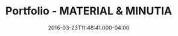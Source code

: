 ---
title: Portfolio - MATERIAL & MINUTIA
permalink: "/portfolio/materialminutia/"
date: '2016-03-23T11:48:41.000-04:00'
layout: portfolioDoc
page_sections:
- template: block-hero-project
  hero_image: "/images/material-and-minutia-hero-1920px.jpg"
  project_title: MATERIAL & MINUTIA
  project_description: Small projects can be the incredibly complex. In this Rockridge,
    CA home we designed two bathrooms where one used to be and renovated the fireplace.
    The keys to success here were high quality materials and extreme attention to
    detail. We were inspired by the clients' love for the arts and crafts style of
    their home as well as hand glazed tile.
- template: block-project-images
  project_images:
  - project_image: "/images/materialminutiaimg_2775.jpeg"
  - project_image: "/images/materialminutiaimg_2829.jpeg"
  - project_image: "/images/materialminutiadetail.jpeg"
  - project_image: "/images/materialminutiahallbath.jpeg"
  - project_image: "/images/materialminutiadetail2.jpeg"
  - project_image: "/images/materialminutiaohowells.gif"
  - project_image: "/images/materialminutiaimg_2909.jpeg"
  - project_image: "/images/materialminutiaimg_2896.jpeg"
  - project_image: "/images/materialminutiaimg_2839.jpeg"
  - project_image: "/images/materialminutiaimg_20140617_0030.jpeg"
  - project_image: "/images/materialminutiaimg_2990.jpeg"
  - project_image: "/images/materialminutiaimg_2881.jpeg"
  - project_image: "/images/materialminutiadoors.jpeg"
  - project_image: "/images/materialminutiaimg_2854.jpeg"
  - project_image: "/images/materialminutiaimg_2940.jpeg"
  - project_image: "/images/materialminutiaimg_20140617_0030.jpeg"
  - project_image: "/images/materialminutiaimg_20140617_0029.jpeg"
- template: block-related-projects
  related_project_title: ''
  project_: []

---